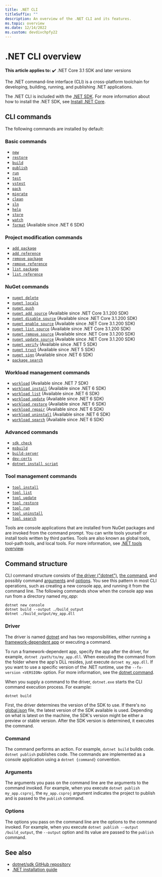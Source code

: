 ```yaml
---
title: .NET CLI
titleSuffix: ""
description: An overview of the .NET CLI and its features.
ms.topic: overview
ms.date: 12/14/2022
ms.custom: devdivchpfy22
---
```

# .NET CLI overview

**This article applies to:** ✔️ .NET Core 3.1 SDK and later versions

The .NET command-line interface (CLI) is a cross-platform toolchain for developing, building, running, and publishing .NET applications.

The .NET CLI is included with the [.NET SDK](../sdk.md). For more information about how to install the .NET SDK, see [Install .NET Core](../install/windows.md).

## CLI commands

The following commands are installed by default:

### Basic commands

- [`new`](dotnet-new.md)
- [`restore`](dotnet-restore.md)
- [`build`](dotnet-build.md)
- [`publish`](dotnet-publish.md)
- [`run`](dotnet-run.md)
- [`test`](dotnet-test.md)
- [`vstest`](dotnet-vstest.md)
- [`pack`](dotnet-pack.md)
- [`migrate`](dotnet-migrate.md)
- [`clean`](dotnet-clean.md)
- [`sln`](dotnet-sln.md)
- [`help`](dotnet-help.md)
- [`store`](dotnet-store.md)
- [`watch`](dotnet-watch.md)
- [`format`](dotnet-format.md) (Available since .NET 6 SDK)

### Project modification commands

- [`add package`](dotnet-add-package.md)
- [`add reference`](dotnet-add-reference.md)
- [`remove package`](dotnet-remove-package.md)
- [`remove reference`](dotnet-remove-reference.md)
- [`list package`](dotnet-list-package.md)
- [`list reference`](dotnet-list-reference.md)

### NuGet commands

- [`nuget delete`](dotnet-nuget-delete.md)
- [`nuget locals`](dotnet-nuget-locals.md)
- [`nuget push`](dotnet-nuget-push.md)
- [`nuget add source`](dotnet-nuget-add-source.md) (Available since .NET Core 3.1.200 SDK)
- [`nuget disable source`](dotnet-nuget-disable-source.md) (Available since .NET Core 3.1.200 SDK)
- [`nuget enable source`](dotnet-nuget-enable-source.md) (Available since .NET Core 3.1.200 SDK)
- [`nuget list source`](dotnet-nuget-list-source.md) (Available since .NET Core 3.1.200 SDK)
- [`nuget remove source`](dotnet-nuget-remove-source.md) (Available since .NET Core 3.1.200 SDK)
- [`nuget update source`](dotnet-nuget-update-source.md) (Available since .NET Core 3.1.200 SDK)
- [`nuget verify`](dotnet-nuget-verify.md) (Available since .NET 5 SDK)
- [`nuget trust`](dotnet-nuget-trust.md) (Available since .NET 5 SDK)
- [`nuget sign`](dotnet-nuget-sign.md) (Available since .NET 6 SDK)
- [`package search`](dotnet-package-search.md)

### Workload management commands

- [`workload`](dotnet-workload.md) (Available since .NET 7 SDK)
- [`workload install`](dotnet-workload-install.md) (Available since .NET 6 SDK)
- [`workload list`](dotnet-workload-list.md) (Available since .NET 6 SDK)
- [`workload update`](dotnet-workload-update.md) (Available since .NET 6 SDK)
- [`workload restore`](dotnet-workload-restore.md) (Available since .NET 6 SDK)
- [`workload repair`](dotnet-workload-repair.md) (Available since .NET 6 SDK)
- [`workload uninstall`](dotnet-workload-uninstall.md) (Available since .NET 6 SDK)
- [`workload search`](dotnet-workload-search.md) (Available since .NET 6 SDK)

### Advanced commands

- [`sdk check`](dotnet-sdk-check.md)
- [`msbuild`](dotnet-msbuild.md)
- [`build-server`](dotnet-build-server.md)
- [`dev-certs`](dotnet-dev-certs.md)
- [`dotnet install script`](dotnet-install-script.md)

### Tool management commands

- [`tool install`](dotnet-tool-install.md)
- [`tool list`](dotnet-tool-list.md)
- [`tool update`](dotnet-tool-update.md)
- [`tool restore`](global-tools.md#install-a-local-tool)
- [`tool run`](global-tools.md#invoke-a-local-tool)
- [`tool uninstall`](dotnet-tool-uninstall.md)
- [`tool search`](dotnet-tool-search.md)

Tools are console applications that are installed from NuGet packages and are invoked from the command prompt. You can write tools yourself or install tools written by third parties. Tools are also known as global tools, tool-path tools, and local tools. For more information, see [.NET tools overview](global-tools.md).

## Command structure

CLI command structure consists of [the driver ("dotnet")](#driver), [the command](#command), and possibly command [arguments](#arguments) and [options](#options). You see this pattern in most CLI operations, such as creating a new console app, and running it from the command line. The following commands show when the console app was run from a directory named *my_app*:

```dotnetcli
dotnet new console
dotnet build --output ./build_output
dotnet ./build_output/my_app.dll
```

### Driver

The driver is named [dotnet](dotnet.md) and has two responsibilities, either running a [framework-dependent app](../deploying/index.md) or executing a command.

To run a framework-dependent app, specify the app after the driver, for example, `dotnet /path/to/my_app.dll`. When executing the command from the folder where the app's DLL resides, just execute `dotnet my_app.dll`. If you want to use a specific version of the .NET runtime, use the `--fx-version <VERSION>` option. For more information, see the [dotnet command](dotnet.md).

When you supply a command to the driver, `dotnet.exe` starts the CLI command execution process. For example:

```dotnetcli
dotnet build
```

First, the driver determines the version of the SDK to use. If there's no [global.json](global-json.md) file, the latest version of the SDK available is used. Depending on what is latest on the machine, the SDK's version might be either a preview or stable version. After the SDK version is determined, it executes the command.

### Command

The command performs an action. For example, `dotnet build` builds code. `dotnet publish` publishes code. The commands are implemented as a console application using a `dotnet {command}` convention.

### Arguments

The arguments you pass on the command line are the arguments to the command invoked. For example, when you execute `dotnet publish my_app.csproj`, the `my_app.csproj` argument indicates the project to publish and is passed to the `publish` command.

### Options

The options you pass on the command line are the options to the command invoked. For example, when you execute `dotnet publish --output /build_output`, the `--output` option and its value are passed to the `publish` command.

## See also

- [dotnet/sdk GitHub repository](https://github.com/dotnet/sdk/)
- [.NET installation guide](../install/windows.md)

